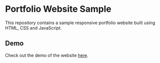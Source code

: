 # Portfolio Website Sample
This repository contains a sample responsive portfolio website built using HTML, CSS and JavaScript.

## Demo
Check out the demo of the website [here](https://master--funny-crostata-27b09c.netlify.app/).
